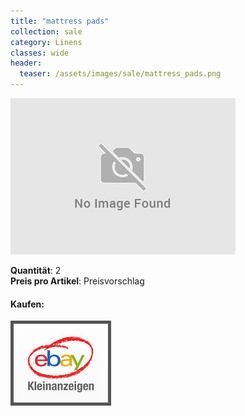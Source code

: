 ```yaml
---
title: "mattress pads"
collection: sale
category: Linens
classes: wide
header: 
  teaser: /assets/images/sale/mattress_pads.png
---
```




<a href="">
  <img src="/assets/images/sale/mattress_pads.png" alt="mattress pads">
</a>

   **Quantit&#228;t**: 2  
   **Preis pro Artikel**: Preisvorschlag  


#### Kaufen:
<a href="">
  <img src="/assets/images/ebay.png" alt="Ebay Kleinanzeigen" style="border: 5px solid #555">
</a>

